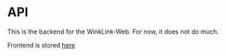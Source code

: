 # API
This is the backend for the WinkLink-Web. For now, it does not do much. 

Frontend is stored [here](https://github.com/angrycolonhash/Website)
